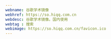 ```yaml
---
webname: 谷歌学术镜像
webhref: https://so.hiqq.com.cn
webdesc: 谷歌学术镜像。国内使用
webtag : 搜索
webimage: https://so.hiqq.com.cn/favicon.ico
---
```

